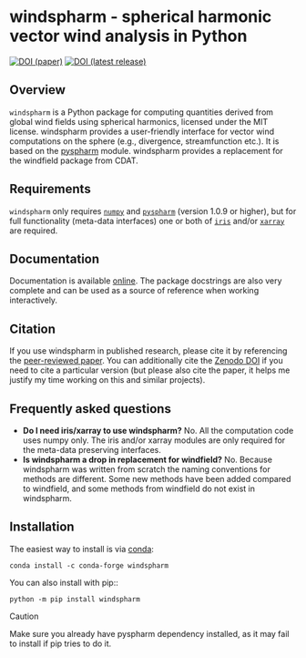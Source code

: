 windspharm - spherical harmonic vector wind analysis in Python
==============================================================

[![DOI (paper)](https://img.shields.io/badge/DOI%20%28paper%29-10.5334%2Fjors.129-blue.svg)](http://doi.org/10.5334/jors.129) [![DOI (latest release)](https://zenodo.org/badge/20448/ajdawson/windspharm.svg)](https://zenodo.org/badge/latestdoi/20448/ajdawson/windspharm)

Overview
--------

`windspharm` is a Python package for computing quantities derived from global wind
fields using spherical harmonics, licensed under the MIT license.
windspharm provides a user-friendly interface for vector wind computations on the
sphere (e.g., divergence, streamfunction etc.). It is based on the
[pyspharm](https://github.com/jswhit/pyspharm) module.
windspharm provides a replacement for the windfield package from CDAT.


Requirements
------------

`windspharm` only requires [`numpy`](http://numpy.org) and [`pyspharm`](https://github.com/jswhit/pyspharm) (version 1.0.9 or higher), but for full functionality (meta-data interfaces) one or both of [`iris`](http://scitools.org.uk/iris/) and/or [`xarray`](http://xarray.pydata.org) are required.


Documentation
-------------

Documentation is available [online](http://ajdawson.github.io/windspharm).
The package docstrings are also very complete and can be used as a source of reference when working interactively.


Citation
--------

If you use windspharm in published research, please cite it by referencing the [peer-reviewed paper](http://doi.org/10.5334/jors.129).
You can additionally cite the [Zenodo DOI](https://zenodo.org/badge/latestdoi/20448/ajdawson/windspharm) if you need to cite a particular version (but please also cite the paper, it helps me justify my time working on this and similar projects).


Frequently asked questions
--------------------------

* **Do I need iris/xarray to use windspharm?**
  No. All the computation code uses numpy only. The iris and/or xarray modules are only required for the meta-data preserving interfaces.
* **Is windspharm a drop in replacement for windfield?**
  No. Because windspharm was written from scratch the naming conventions for methods
  are different. Some new methods have been added compared to windfield, and some
  methods from windfield do not exist in windspharm.


Installation
------------

The easiest way to install is via [conda](http://conda.pydata.org):

    conda install -c conda-forge windspharm

You can also install with pip::

    python -m pip install windspharm

> [!CAUTION]
> Make sure you already have pyspharm dependency installed, as it may fail to install if pip tries to do it.
